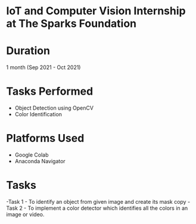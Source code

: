 # IoT and Computer Vision Internship at The Sparks Foundation

# Duration
  1 month (Sep 2021 - Oct 2021)

# Tasks Performed
  - Object Detection using OpenCV
  - Color Identification

# Platforms Used
  - Google Colab
  - Anaconda Navigator

# Tasks
  -Task 1 - To identify an object from given image and create its mask copy
  -Task 2 - To implement a color detector which identifies all the colors in an image or video. 

  
